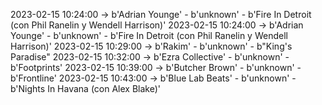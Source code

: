 2023-02-15 10:24:00 -> b'Adrian Younge' - b'unknown' - b'Fire In Detroit (con Phil Ranelin y Wendell Harrison)'
2023-02-15 10:24:00 -> b'Adrian Younge' - b'unknown' - b'Fire In Detroit (con Phil Ranelin y Wendell Harrison)'
2023-02-15 10:29:00 -> b'Rakim' - b'unknown' - b"King's Paradise"
2023-02-15 10:32:00 -> b'Ezra Collective' - b'unknown' - b'Footprints'
2023-02-15 10:39:00 -> b'Butcher Brown' - b'unknown' - b'Frontline'
2023-02-15 10:43:00 -> b'Blue Lab Beats' - b'unknown' - b'Nights In Havana (con Alex Blake)'
